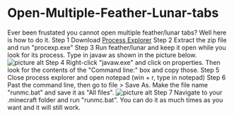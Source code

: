# Open-Multiple-Feather-Lunar-tabs
Ever been frustated you cannot open multiple feather/lunar tabs? Well here is how to do it.
Step 1
Download [Process Explorer](https://learn.microsoft.com/en-us/sysinternals/downloads/process-explorer "Process Explorer")
Step 2
Extract the zip file and run "procexp.exe"
Step 3
Run feather/lunar and keep it open while you look for its process. Type in javaw as shown in the picture below.
![picture alt](https://github.com/RacialGamer/Open-Multiple-Feather-Lunar-tabs/blob/main/png/Find%20file.png?raw=true "Type in javaw")
Step 4
Right-click "javaw.exe" and click on properties. Then look for the contents of the "Command line:" box and copy those.
Step 5
Close process explorer and open notepad (win + r, type in notepad)
Step 6
Past the command line, then go to file > Save As. Make the file name "runmc.bat" and save it as "All files".
![picture alt](https://github.com/RacialGamer/Open-Multiple-Feather-Lunar-tabs/blob/main/png/Find%20file.png?raw=true "Save As")
Step 7
Navigate to your .minecraft folder and run "runmc.bat". You can do it as much times as you want and it will still work.
